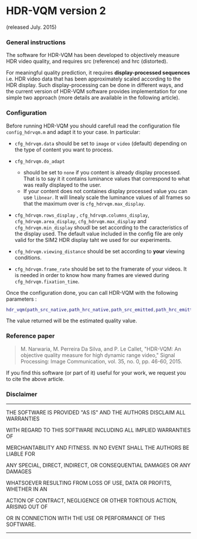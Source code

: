 # HDR-VQM version 2 

(released July. 2015)



### General  instructions

The software for HDR-VQM has been developed to objectively measure HDR video quality, and requires src (reference) and hrc (distorted).

For meaningful quality prediction, it requires **display-processed sequences** i.e. HDR video data that has been approximately scaled according to the HDR display. Such display-processing can be done in different ways, and the current version of HDR-VQM software provides implementation for one simple two approach (more details are available in the following article).

### Configuration

Before running HDR-VQM you should carefull read the configuration file `config_hdrvqm.m` and adapt it to your case. In particular:

- `cfg_hdrvqm.data` should be set to `image` or `video` (default) depending on the type of content you want to process.

- `cfg_hdrvqm.do_adapt` 
  - should be set to `none` if you content is already display processed. That is to say it it contains luminance values that correspond to what was really displayed to the user.
  - If your content does not containes display processed value you can use `libnear`. It will linealy scale the luminance values of all frames so that the maximum over is `cfg_hdrvqm.max_display`.
- `cfg_hdrvqm.rows_display` , `cfg_hdrvqm.columns_display`, `cfg_hdrvqm.area_display`, `cfg_hdrvqm.max_display` and `cfg_hdrvqm.min_display` shoudl be set according to the caracteristics of the display used. The default value included in the config file are only valid for the SIM2 HDR display taht we used for our experiments.
- `cfg_hdrvqm.viewing_distance` should be set according to **your** viewing conditions.
- `cfg_hdrvqm.frame_rate` should be set to the framerate of your videos. It is needed in order to know how many frames are viewed during `cfg_hdrvqm.fixation_time`. 

Once the configuration done, you can call HDR-VQM with the following parameters : 

```matlab
hdr_vqm(path_src_native,path_hrc_native,path_src_emitted,path_hrc_emitted)
```

The value returned will be the estimated quality value.

### Reference paper

> M. Narwaria, M. Perreira Da Silva, and P. Le Callet, "HDR-VQM: An objective quality measure for high dynamic range video," Signal Processing: Image Communication, vol. 35, no. 0, pp. 46-60, 2015.

If you find this software (or part of it) useful for your work, we request you to cite the above article. 



### Disclaimer

*******************************************************************************

THE SOFTWARE IS PROVIDED "AS IS" AND THE AUTHORS DISCLAIM ALL WARRANTIES

WITH REGARD TO THIS SOFTWARE INCLUDING ALL IMPLIED WARRANTIES OF

MERCHANTABILITY AND FITNESS. IN NO EVENT SHALL THE AUTHORS BE LIABLE FOR

ANY SPECIAL, DIRECT, INDIRECT, OR CONSEQUENTIAL DAMAGES OR ANY DAMAGES

WHATSOEVER RESULTING FROM LOSS OF USE, DATA OR PROFITS, WHETHER IN AN

ACTION OF CONTRACT, NEGLIGENCE OR OTHER TORTIOUS ACTION, ARISING OUT OF

OR IN CONNECTION WITH THE USE OR PERFORMANCE OF THIS SOFTWARE.

*******************************************************************************



 
